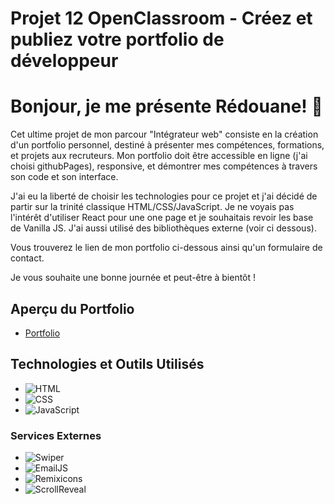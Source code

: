 # Projet 12 OpenClassroom - Créez et publiez votre portfolio de développeur

# Bonjour, je me présente Rédouane! 👋
Cet ultime projet de mon parcour "Intégrateur web" consiste en la création d'un portfolio personnel, destiné à présenter mes compétences, formations, et projets aux recruteurs. 
Mon portfolio doit être accessible en ligne (j'ai choisi githubPages), responsive, et démontrer mes compétences à travers son code et son interface. 

J'ai eu la liberté de choisir les technologies pour ce projet et j'ai décidé de partir sur la trinité classique HTML/CSS/JavaScript. Je ne voyais pas l'intérêt d'utiliser React pour une one page et je souhaitais revoir les base de Vanilla JS. J'ai aussi utilisé des bibliothèques externe (voir ci dessous).

Vous trouverez le lien de mon portfolio ci-dessous ainsi qu'un formulaire de contact.

Je vous souhaite une bonne journée et peut-être à bientôt ! 

## Aperçu du Portfolio
- [Portfolio](https://redouane-bcaa.github.io/Openclassrooms-Projet-12-Portfolio/)

## Technologies et Outils Utilisés
* ![HTML](https://img.shields.io/badge/HTML-E34F26?style=for-the-badge&logo=html5&logoColor=white)
* ![CSS](https://img.shields.io/badge/CSS-1572B6?style=for-the-badge&logo=css3&logoColor=white)
* ![JavaScript](https://img.shields.io/badge/JavaScript-F7DF1E?style=for-the-badge&logo=javascript&logoColor=black)

### Services Externes
* ![Swiper](https://img.shields.io/badge/Swiper-6332FF?style=for-the-badge&logo=swiper&logoColor=white)
* ![EmailJS](https://img.shields.io/badge/EmailJS-1A1B41?style=for-the-badge&logo=emailjs&logoColor=white)
* ![Remixicons](https://img.shields.io/badge/Remixicons-1E5799?style=for-the-badge&logo=remix&logoColor=white)
* ![ScrollReveal](https://img.shields.io/badge/ScrollReveal-2196F3?style=for-the-badge&logo=scrollreveal&logoColor=white)



